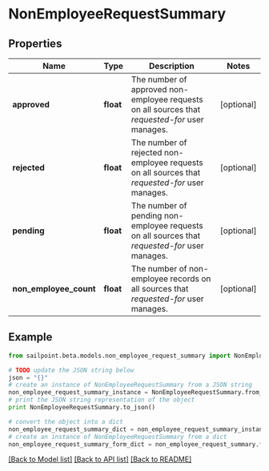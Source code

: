 # NonEmployeeRequestSummary


## Properties
Name | Type | Description | Notes
------------ | ------------- | ------------- | -------------
**approved** | **float** | The number of approved non-employee requests on all sources that *requested-for* user manages. | [optional] 
**rejected** | **float** | The number of rejected non-employee requests on all sources that *requested-for* user manages. | [optional] 
**pending** | **float** | The number of pending non-employee requests on all sources that *requested-for* user manages. | [optional] 
**non_employee_count** | **float** | The number of non-employee records on all sources that *requested-for* user manages. | [optional] 

## Example

```python
from sailpoint.beta.models.non_employee_request_summary import NonEmployeeRequestSummary

# TODO update the JSON string below
json = "{}"
# create an instance of NonEmployeeRequestSummary from a JSON string
non_employee_request_summary_instance = NonEmployeeRequestSummary.from_json(json)
# print the JSON string representation of the object
print NonEmployeeRequestSummary.to_json()

# convert the object into a dict
non_employee_request_summary_dict = non_employee_request_summary_instance.to_dict()
# create an instance of NonEmployeeRequestSummary from a dict
non_employee_request_summary_form_dict = non_employee_request_summary.from_dict(non_employee_request_summary_dict)
```
[[Back to Model list]](../README.md#documentation-for-models) [[Back to API list]](../README.md#documentation-for-api-endpoints) [[Back to README]](../README.md)


